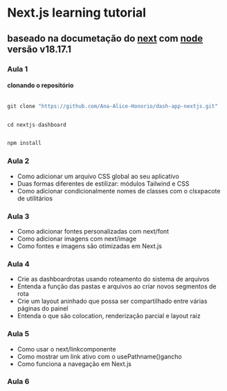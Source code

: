 # Next.js learning tutorial

## baseado na documetação do [next](https://nextjs.org) com [node](https://nodejs.org/en) versão v18.17.1

### Aula 1

#### clonando o repositório

```js

git clone "https://github.com/Ana-Alice-Honorio/dash-app-nextjs.git"

```

```js

cd nextjs-dashboard

```

```js

npm install

```

### Aula 2

- Como adicionar um arquivo CSS global ao seu aplicativo
- Duas formas diferentes de estilizar: módulos Tailwind e CSS
- Como adicionar condicionalmente nomes de classes com o clsxpacote de utilitários

### Aula 3

- Como adicionar fontes personalizadas com next/font
- Como adicionar imagens com next/image
- Como fontes e imagens são otimizadas em Next.js

### Aula 4

- Crie as dashboardrotas usando roteamento do sistema de arquivos
- Entenda a função das pastas e arquivos ao criar novos segmentos de rota
- Crie um layout aninhado que possa ser compartilhado entre várias páginas do painel
- Entenda o que são colocation, renderização parcial e layout raiz

### Aula 5

- Como usar o next/linkcomponente
- Como mostrar um link ativo com o usePathname()gancho
- Como funciona a navegação em Next.js

### Aula 6
